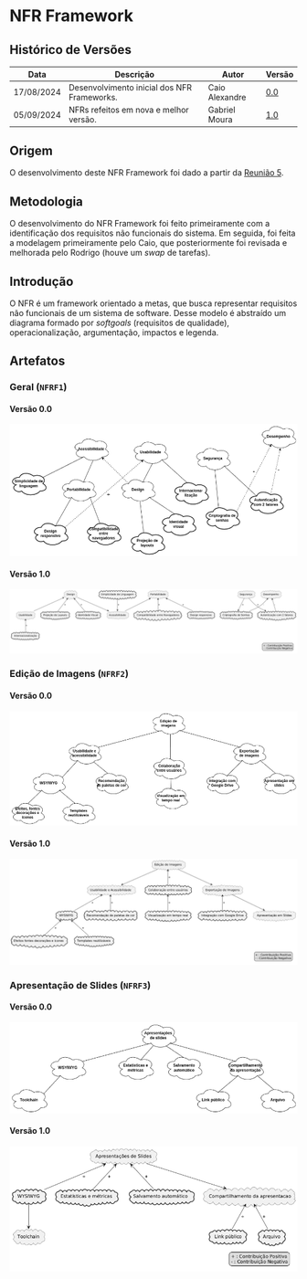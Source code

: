 # NFR Framework

## Histórico de Versões

| Data       | Descrição                                   | Autor          | Versão |
|------------|---------------------------------------------|----------------|--------|
| 17/08/2024 | Desenvolvimento inicial dos NFR Frameworks. | Caio Alexandre | [0.0](../../modelagem/nfr-framework.md)    |
| 05/09/2024 | NFRs refeitos em nova e melhor versão. | Gabriel Moura | [1.0](nfr-framework_corrigido.md)    |

## Origem

O desenvolvimento deste NFR Framework foi dado a partir da
[Reunião 5](../../atas/reuniao5.md).

## Metodologia

O desenvolvimento do NFR Framework foi feito primeiramente com a identificação
dos requisitos não funcionais do sistema. Em seguida, foi feita a modelagem
primeiramente pelo Caio, que posteriormente foi revisada e melhorada pelo
Rodrigo (houve um *swap* de tarefas).

## Introdução

O NFR é um framework orientado a metas, que busca representar requisitos não
funcionais de um sistema de software. Desse modelo é abstraído um diagrama
formado por *softgoals* (requisitos de qualidade), operacionalização,
argumentação, impactos e legenda.

## Artefatos

### Geral (`NFRF1`)

#### Versão 0.0

![NFR Framework - Geral](../../images/nfr-framework/v0.1/geral.png)

#### Versão 1.0

![NFR Framework - Geral](../../images/nfr-framework/v1.0/geral.png)

### Edição de Imagens (`NFRF2`)


#### Versão 0.0

![NFR Framework - Edição de Imagens](../../images/nfr-framework/v0.0/edicao-de-imagens.png)

#### Versão 1.0

![NFR Framework - Geral](../../images/nfr-framework/v1.0/edicao_de_imagens.png)

### Apresentação de Slides (`NFRF3`)

#### Versão 0.0

![NFR Framework - Edição de Imagens](../../images/nfr-framework/v0.0/apresentacao-de-slides.png)

#### Versão 1.0

![NFR Framework - Geral](../../images/nfr-framework/v1.0/apresentacao_de_slides.png)
